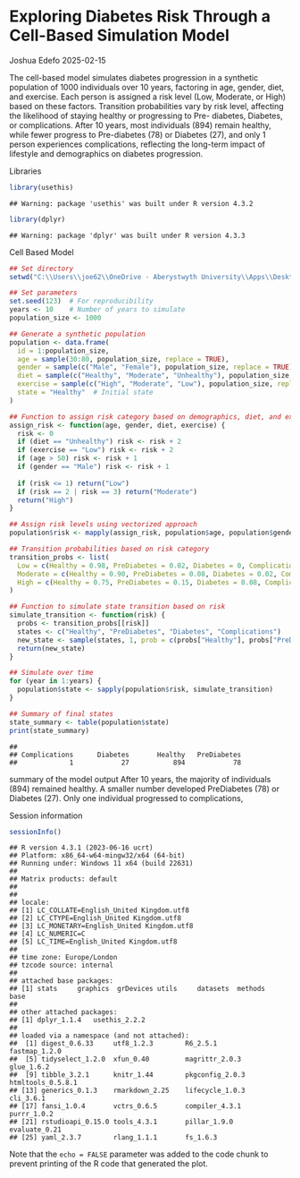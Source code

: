 Exploring Diabetes Risk Through a Cell-Based Simulation Model
================
Joshua Edefo
2025-02-15

The cell-based model simulates diabetes progression in a synthetic
population of 1000 individuals over 10 years, factoring in age, gender,
diet, and exercise. Each person is assigned a risk level (Low, Moderate,
or High) based on these factors. Transition probabilities vary by risk
level, affecting the likelihood of staying healthy or progressing to
Pre- diabetes, Diabetes, or complications. After 10 years, most
individuals (894) remain healthy, while fewer progress to Pre-diabetes
(78) or Diabetes (27), and only 1 person experiences complications,
reflecting the long-term impact of lifestyle and demographics on
diabetes progression.

Libraries

``` r
library(usethis)
```

    ## Warning: package 'usethis' was built under R version 4.3.2

``` r
library(dplyr)
```

    ## Warning: package 'dplyr' was built under R version 4.3.3

Cell Based Model

``` r
## Set directory
setwd("C:\\Users\\joe62\\OneDrive - Aberystwyth University\\Apps\\Desktop\\Destop Folder")

## Set parameters
set.seed(123)  # For reproducibility
years <- 10    # Number of years to simulate
population_size <- 1000

## Generate a synthetic population
population <- data.frame(
  id = 1:population_size,
  age = sample(30:80, population_size, replace = TRUE),
  gender = sample(c("Male", "Female"), population_size, replace = TRUE),
  diet = sample(c("Healthy", "Moderate", "Unhealthy"), population_size, replace = TRUE, prob = c(0.3, 0.4, 0.3)),
  exercise = sample(c("High", "Moderate", "Low"), population_size, replace = TRUE, prob = c(0.3, 0.4, 0.3)),
  state = "Healthy"  # Initial state
)

## Function to assign risk category based on demographics, diet, and exercise
assign_risk <- function(age, gender, diet, exercise) {
  risk <- 0
  if (diet == "Unhealthy") risk <- risk + 2
  if (exercise == "Low") risk <- risk + 2
  if (age > 50) risk <- risk + 1
  if (gender == "Male") risk <- risk + 1
  
  if (risk <= 1) return("Low")
  if (risk == 2 | risk == 3) return("Moderate")
  return("High")
}

## Assign risk levels using vectorized approach
population$risk <- mapply(assign_risk, population$age, population$gender, population$diet, population$exercise)

## Transition probabilities based on risk category
transition_probs <- list(
  Low = c(Healthy = 0.98, PreDiabetes = 0.02, Diabetes = 0, Complications = 0),
  Moderate = c(Healthy = 0.90, PreDiabetes = 0.08, Diabetes = 0.02, Complications = 0),
  High = c(Healthy = 0.75, PreDiabetes = 0.15, Diabetes = 0.08, Complications = 0.02)
)

## Function to simulate state transition based on risk
simulate_transition <- function(risk) {
  probs <- transition_probs[[risk]]
  states <- c("Healthy", "PreDiabetes", "Diabetes", "Complications")
  new_state <- sample(states, 1, prob = c(probs["Healthy"], probs["PreDiabetes"], probs["Diabetes"], probs["Complications"]))
  return(new_state)
}

## Simulate over time
for (year in 1:years) {
  population$state <- sapply(population$risk, simulate_transition)
}

## Summary of final states
state_summary <- table(population$state)
print(state_summary)
```

    ## 
    ## Complications      Diabetes       Healthy   PreDiabetes 
    ##             1            27           894            78

summary of the model output After 10 years, the majority of individuals
(894) remained healthy. A smaller number developed PreDiabetes (78) or
Diabetes (27). Only one individual progressed to complications,

Session information

``` r
sessionInfo()
```

    ## R version 4.3.1 (2023-06-16 ucrt)
    ## Platform: x86_64-w64-mingw32/x64 (64-bit)
    ## Running under: Windows 11 x64 (build 22631)
    ## 
    ## Matrix products: default
    ## 
    ## 
    ## locale:
    ## [1] LC_COLLATE=English_United Kingdom.utf8 
    ## [2] LC_CTYPE=English_United Kingdom.utf8   
    ## [3] LC_MONETARY=English_United Kingdom.utf8
    ## [4] LC_NUMERIC=C                           
    ## [5] LC_TIME=English_United Kingdom.utf8    
    ## 
    ## time zone: Europe/London
    ## tzcode source: internal
    ## 
    ## attached base packages:
    ## [1] stats     graphics  grDevices utils     datasets  methods   base     
    ## 
    ## other attached packages:
    ## [1] dplyr_1.1.4   usethis_2.2.2
    ## 
    ## loaded via a namespace (and not attached):
    ##  [1] digest_0.6.33     utf8_1.2.3        R6_2.5.1          fastmap_1.2.0    
    ##  [5] tidyselect_1.2.0  xfun_0.40         magrittr_2.0.3    glue_1.6.2       
    ##  [9] tibble_3.2.1      knitr_1.44        pkgconfig_2.0.3   htmltools_0.5.8.1
    ## [13] generics_0.1.3    rmarkdown_2.25    lifecycle_1.0.3   cli_3.6.1        
    ## [17] fansi_1.0.4       vctrs_0.6.5       compiler_4.3.1    purrr_1.0.2      
    ## [21] rstudioapi_0.15.0 tools_4.3.1       pillar_1.9.0      evaluate_0.21    
    ## [25] yaml_2.3.7        rlang_1.1.1       fs_1.6.3

Note that the `echo = FALSE` parameter was added to the code chunk to
prevent printing of the R code that generated the plot.
